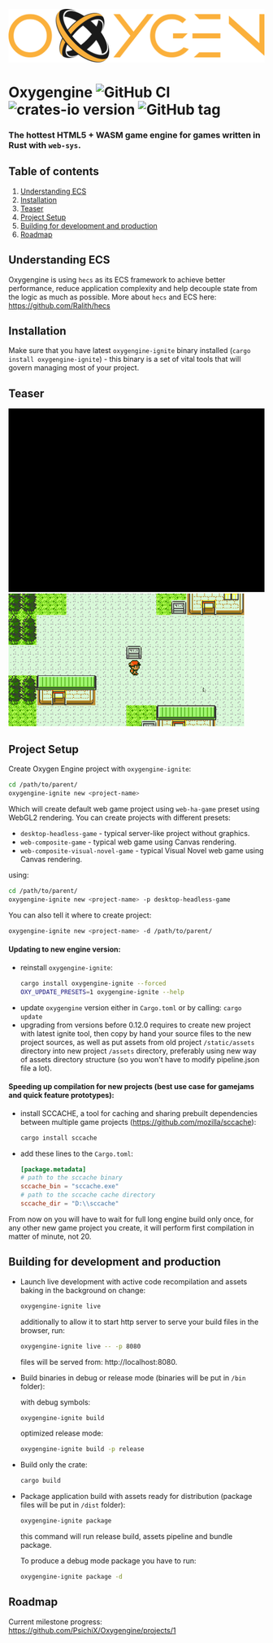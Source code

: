 ![logo](https://raw.githubusercontent.com/PsichiX/Oxygengine/master/media/oxygengine-dark-logo.svg?sanitize=true)

# Oxygengine ![GitHub CI](https://github.com/PsichiX/Oxygengine/workflows/Rust/badge.svg) ![crates-io version](https://raster.shields.io/crates/v/oxygengine.png) ![GitHub tag](https://img.shields.io/github/v/release/PsichiX/Oxygengine?include_prereleases&style=social)
### The hottest HTML5 + WASM game engine for games written in Rust with `web-sys`.

## Table of contents
1. [Understanding ECS](#understanding-ecs)
1. [Installation](#installation)
1. [Teaser](#teaser)
1. [Project Setup](#project-setup)
1. [Building for development and production](#building-for-development-and-production)
1. [Roadmap](#roadmap)

## Understanding ECS
Oxygengine is using `hecs` as its ECS framework to achieve better performance,
reduce application complexity and help decouple state from the logic as much as
possible. More about `hecs` and ECS here: https://github.com/Ralith/hecs

## Installation
Make sure that you have latest `oxygengine-ignite` binary installed
(`cargo install oxygengine-ignite`) - this binary is a set of vital tools that
will govern managing most of your project.

## Teaser
![Visual Novel](https://raw.githubusercontent.com/PsichiX/Oxygengine/master/media/oxygengine-visual-novel-teaser.gif)
![RPG](https://raw.githubusercontent.com/PsichiX/Oxygengine/master/media/oxygengine-raui-navigation.gif)

## Project Setup
Create Oxygen Engine project with `oxygengine-ignite`:
```bash
cd /path/to/parent/
oxygengine-ignite new <project-name>
```
Which will create default web game project using `web-ha-game` preset using WebGL2 rendering.
You can create projects with different presets:
- `desktop-headless-game` - typical server-like project without graphics.
- `web-composite-game` - typical web game using Canvas rendering.
- `web-composite-visual-novel-game` - typical Visual Novel web game using Canvas rendering.

using:
```bash
cd /path/to/parent/
oxygengine-ignite new <project-name> -p desktop-headless-game
```
You can also tell it where to create project:
```bash
oxygengine-ignite new <project-name> -d /path/to/parent/
```

#### Updating to new engine version:
- reinstall `oxygengine-ignite`:
  ```bash
  cargo install oxygengine-ignite --forced
  OXY_UPDATE_PRESETS=1 oxygengine-ignite --help
  ```
- update `oxygengine` version either in `Cargo.toml` or by calling: `cargo update`
- upgrading from versions before 0.12.0 requires to create new project with  latest
  ignite tool, then copy by hand your source files to the new project sources,
  as well as put assets from old project `/static/assets` directory into new project
  `/assets` directory, preferably using new way of assets directory structure
  (so you won't have to modify pipeline.json file a lot).

#### Speeding up compilation for new projects (best use case for gamejams and quick feature prototypes):
- install SCCACHE, a tool for caching and sharing prebuilt dependencies between
  multiple game projects (https://github.com/mozilla/sccache):
  ```bash
  cargo install sccache
  ```
- add these lines to the `Cargo.toml`:
  ```toml
  [package.metadata]
  # path to the sccache binary
  sccache_bin = "sccache.exe"
  # path to the sccache cache directory
  sccache_dir = "D:\\sccache"
  ```

From now on you will have to wait for full long engine build only once, for any
other new game project you create, it will perform first compilation in matter
of minute, not 20.

## Building for development and production
- Launch live development with active code recompilation and assets baking in
  the background on change:
  ```bash
  oxygengine-ignite live
  ```
  additionally to allow it to start http server to serve your build files in the
  browser, run:
  ```bash
  oxygengine-ignite live -- -p 8080
  ```
  files will be served from: http://localhost:8080.
- Build binaries in debug or release mode (binaries will be put in `/bin` folder):

  with debug symbols:
  ```bash
  oxygengine-ignite build
  ```
  optimized release mode:
  ```bash
  oxygengine-ignite build -p release
  ```
- Build only the crate:
  ```bash
  cargo build
  ```
- Package application build with assets ready for distribution (package files
  will be put in `/dist` folder):
  ```bash
  oxygengine-ignite package
  ```
  this command will run release build, assets pipeline and bundle package.

  To produce a debug mode package you have to run:
  ```bash
  oxygengine-ignite package -d
  ```

## Roadmap
Current milestone progress: https://github.com/PsichiX/Oxygengine/projects/1

